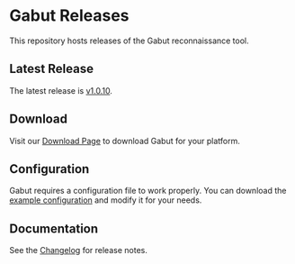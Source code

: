 # Gabut Releases

This repository hosts releases of the Gabut reconnaissance tool.

## Latest Release

The latest release is [v1.0.10](https://github.com/leakdump/gabut-release/releases/tag/v1.0.10).

## Download

Visit our [Download Page](https://leakdump.github.io/gabut-release/) to download Gabut for your platform.

## Configuration

Gabut requires a configuration file to work properly. You can download the [example configuration](https://github.com/leakdump/gabut-release/releases/download/latest/config.yaml.example) and modify it for your needs.

## Documentation

See the [Changelog](https://leakdump.github.io/gabut-release/changelog) for release notes.
